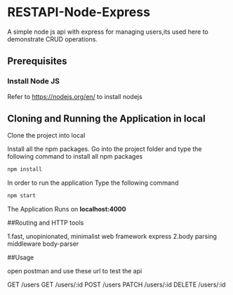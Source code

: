 # RESTAPI-Node-Express
A simple node js api with express for managing users,its used here to demonstrate CRUD operations.

## Prerequisites

### Install Node JS
Refer to https://nodejs.org/en/ to install nodejs

## Cloning and Running the Application in local

Clone the project into local

Install all the npm packages. Go into the project folder and type the following command to install all npm packages

```bash
npm install
```

In order to run the application Type the following command

```bash
npm start
```

The Application Runs on **localhost:4000**

##Routing and HTTP tools

1.fast, unopinionated, minimalist web framework express
2.body parsing middleware body-parser

##Usage

open postman and use these url to test the api

GET /users
GET /users/:id
POST /users
PATCH /users/:id
DELETE /users/:id
